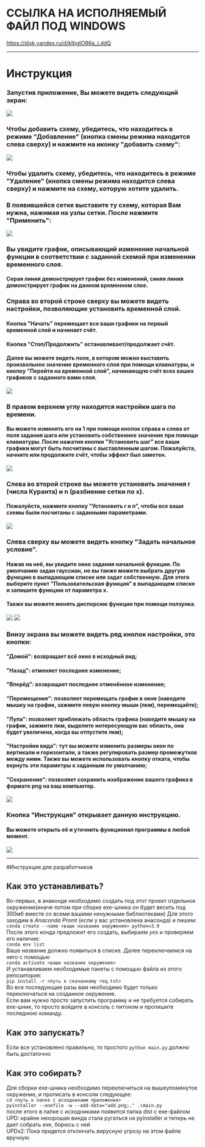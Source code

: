 
# ССЫЛКА НА ИСПОЛНЯЕМЫЙ ФАЙЛ ПОД WINDOWS
https://disk.yandex.ru/d/kIbgtO86a_LddQ

---

# Инструкция

### Запустив приложение, Вы можете видеть следующий экран:
<picture>
  <img src="https://github.com/dsbarinov1/NumericSolutions/blob/master/images/home.png">
</picture>

### Чтобы добавить схему, убедитесь, что находитесь в режиме "Добавление" (кнопка смены режима находится слева сверху) и нажмите на иконку "добавить схему":
<picture>
  <img src="https://github.com/dsbarinov1/NumericSolutions/blob/master/images/plus.png">
</picture>

### Чтобы удалить схему, убедитесь, что находитесь в режиме "Удаление" (кнопка смены режима находится слева сверху) и нажмите на схему, которую хотите удалить.

### В появившейся сетке выставите ту схему, которая Вам нужна, нажимая на узлы сетки. После нажмите "Применить":
<picture>
  <img src="https://github.com/dsbarinov1/NumericSolutions/blob/master/images/scheme.png">
</picture>

### Вы увидите график, описывающий изменение начальной функции в соответствии с заданной схемой при изменении временного слоя.
#### Серая линия демонстрирует график без изменений, синяя линия демонстрирует график на данном временном слое.

### Справа во второй строке сверху вы можете видеть настройки, позволяющие установить временной слой.
#### Кнопка "Начать" перемещает все ваши графики на первый временной слой и начинает счёт.
#### Кнопка "Стоп/Продолжить" останавливает/продолжает счёт.
#### Далее вы можете видеть поле, в котором можно выставить произвольное значение временного слоя при помощи клавиатуры, и кнопку "Перейти на временной слой", начинающую счёт всех ваших графиков с заданного вами слоя.

<picture>
  <img src="https://github.com/dsbarinov1/NumericSolutions/blob/master/images/time.png">
</picture>

### В правом верхнем углу находятся настройки шага по времени.
#### Вы можете изменять его на 1 при помощи кнопок справа и слева от поля задания шага или установить собственное значение при помощи клавиатуры. После нажатия кнопки "Установить шаг" все ваши графики могут быть посчитаны с выставленным шагом. Пожалуйста, начните или продолжите счёт, чтобы эффект был заметен.

<picture>
  <img src="https://github.com/dsbarinov1/NumericSolutions/blob/master/images/step.png">
</picture>

### Слева во второй строке вы можете установить значения r (числа Куранта) и n (разбиение сетки по х).
#### Пожалуйста, нажмите кнопку "Установить r и n", чтобы все ваши схемы были посчитаны с заданными параметрами.

<picture>
  <img src="https://github.com/dsbarinov1/NumericSolutions/blob/master/images/rn.png">
</picture>
 
### Слева сверху вы можете видеть кнопку "Задать начальное условие". 
#### Нажав на неё, вы увидите окно задания начальной функции. По умолчанию задан гауссиан, но вы также можете выбрать другую функцию в выпадающем списке или задат собственную. Для этого выберите пункт "Пользовательская функция" в выпадающем списке и запишите функцию от параметра х.
#### Также вы можете менять дисперсию функции при помощи ползунка.

<picture>
  <img src="https://github.com/dsbarinov1/NumericSolutions/blob/master/images/home start.png">
</picture>
<picture>
  <img src="https://github.com/dsbarinov1/NumericSolutions/blob/master/images/start.png">
</picture>

### Внизу экрана вы можете видеть ряд кнопок настройки, это кнопки:
#### "Домой": возвращает всё окно в исходный вид;
#### "Назад": отменяет последнее изменение;
#### "Вперёд": возвращает последнее отменённое изменение;
#### "Перемещение": позволяет перемещать график в окне (наведите мышку на график, зажмите левую кнопку мыши (лкм), перемещайте);
#### "Лупа": позволяет приближать область графика (наведите мышку на график, зажмите лкм, выделите интересующую вас область, она будет увеличена, когда вы отпустите лкм);
#### "Настройки вида": тут вы можете изменить размеры окон по вертикали и горизонтали, а также регулировать размер промежутков между ними. Также вы можете использовать кнопку отката, чтобы вернуть эти параметры к заданным по умолчанию;
#### "Сохранение": позволяет сохранить изображение вашего графика в формате png на ваш компьютер.

<picture>
  <img src="https://github.com/dsbarinov1/NumericSolutions/blob/master/images/down.png">
</picture>

### Кнопка "Инструкция" открывает данную инструкцию.
#### Вы можете открыть её и уточнить функционал программы в любой момент.

<picture>
  <img src="https://github.com/dsbarinov1/NumericSolutions/blob/master/images/instruction.png">
</picture>

---

#Инструкция для разработчиков
## Как это устанавливать?

Во-первых, в анаконде необходимо создать под этот проект отдельное окружение(иначе потом при сборке exe-шника он будет весить под 300мб вместе со всеми вашими ненужными библиотеками)
Для этого заходим в *Anaconda Promt* (если у вас установлена анасонда) и пишем:  
`conda create --name <ваше название окружения> python=3.9`  
После этого конда предложит его создать, выбираем *yes* и проверяем его наличие:  
`conda env list`  
Ваше название должно появиться в списке. Далее переключаемся на него с помощью  
`conda activate <ваше название окружения>`  
И устанавливаем необходимые пакеты с помощью файла из этого репозитория:  
`pip install -r <путь к скачанному req.txt>`  
Во все последующие разы вам необходимо будет только переключаться на созданное окружение.  
Если вам нужно просто запустить программу и не требуется собирать exe-шник, то просто войдите в консоль с питоном и пропишите последнюю команду.   


## Как это запускать?

Если все установлено правильно, то простого `python main.py` должно быть достаточно


## Как это собирать?

Для сборки exe-шника необходимо переключиться на вышеупомянутое окружение, и прописать в консоли следующее:  
`cd <путь к папке с исходниками приложения>`  
`pyinstaller --onefile -w --add-data="add.png;." .\main.py`  
после этого в папке с исходниками появится папка dist с exe-файлом  
UPD: крайне нехорошая винда стала ругаться на pyinstaller и теперь не дает собрать exe, борюсь с ней  
UPDx2: Пока придется отключать вирусную угрозу на этом файле вручную

